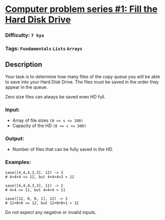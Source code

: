 # [Computer problem series #1: Fill the Hard Disk Drive](https://www.codewars.com/kata/5f6d533e1475f30001e47514)

### Difficulty: `7 kyu`

### Tags: `Fundamentals` `Lists` `Arrays`

## Description

Your task is to determine how many files of the copy queue you will be able to save into your Hard Disk Drive. The files must be saved in the order they appear in the queue.

Zero size files can always be saved even HD full.

### Input:
- Array of file sizes `(0 <= s <= 100)`
- Capacity of the HD `(0 <= c <= 500)`

### Output:
- Number of files that can be fully saved in the HD.

### Examples:

```
save([4,4,4,3,3], 12) -> 3
# 4+4+4 <= 12, but 4+4+4+3 > 12
```
```
save([4,4,4,3,3], 11) -> 2
# 4+4 <= 11, but 4+4+4 > 11
```
```
save([12, 0, 0, 1], 12) -> 3
# 12+0+0 <= 12, but 12+0+0+1 > 12
```

Do not expect any negative or invalid inputs.

